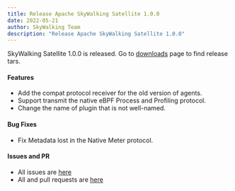 ```yaml
---
title: Release Apache SkyWalking Satellite 1.0.0
date: 2022-05-21
author: SkyWalking Team
description: "Release Apache SkyWalking Satellite 1.0.0"
---
```


SkyWalking Satellite 1.0.0 is released. Go to [downloads](https://skywalking.apache.org/downloads) page to find release tars.

#### Features

- Add the compat protocol receiver for the old version of agents.
- Support transmit the native eBPF Process and Profiling protocol.
- Change the name of plugin that is not well-named.

#### Bug Fixes

- Fix Metadata lost in the Native Meter protocol.

#### Issues and PR

- All issues are [here](https://github.com/apache/skywalking/milestone/115?closed=1)
- All and pull requests are [here](https://github.com/apache/skywalking-satellite/pulls?q=is%3Apr+milestone%3A1.0.0+is%3Aclosed)
